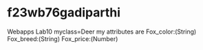 # f23wb76gadiparthi
Webapps Lab10
myclass=Deer my attributes are
Fox_color:(String) 
Fox_breed:(String) 
Fox_price:(Number)
